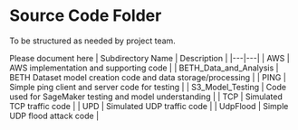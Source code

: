 # Source Code Folder
To be structured as needed by project team.

Please document here
| Subdirectory Name | Description |
|---|---|
| AWS | AWS implementation and supporting code |
| BETH_Data_and_Analysis | BETH Dataset model creation code and data storage/processing |
| PING | Simple ping client and server code for testing |
| S3_Model_Testing | Code used for SageMaker testing and model understanding |
| TCP | Simulated TCP traffic code |
| UPD | Simulated UDP traffic code |
| UdpFlood | Simple UDP flood attack code |
